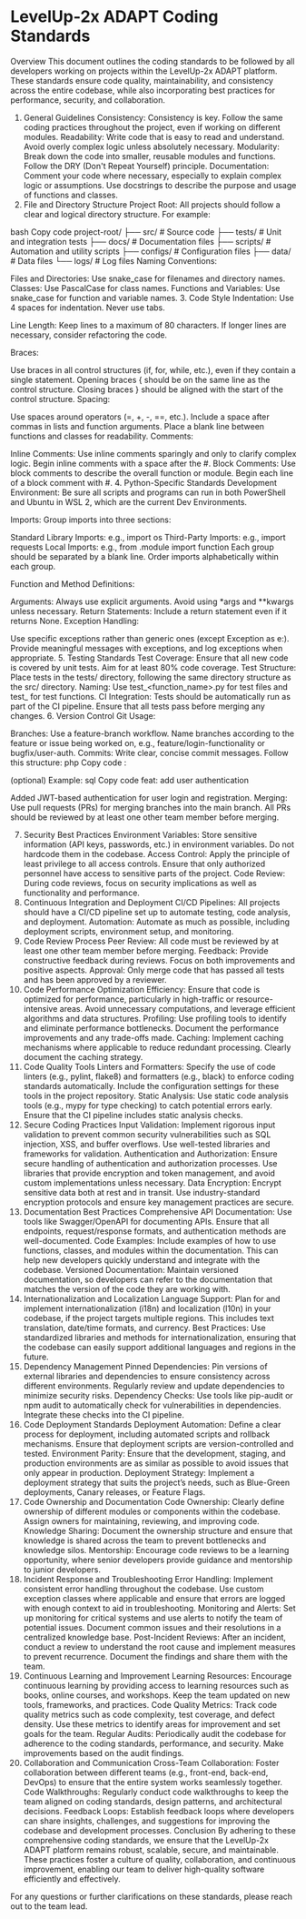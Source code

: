 # LevelUp-2x ADAPT Coding Standards

Overview
This document outlines the coding standards to be followed by all developers working on projects within the LevelUp-2x ADAPT platform. These standards ensure code quality, maintainability, and consistency across the entire codebase, while also incorporating best practices for performance, security, and collaboration.

1. General Guidelines
Consistency: Consistency is key. Follow the same coding practices throughout the project, even if working on different modules.
Readability: Write code that is easy to read and understand. Avoid overly complex logic unless absolutely necessary.
Modularity: Break down the code into smaller, reusable modules and functions. Follow the DRY (Don't Repeat Yourself) principle.
Documentation: Comment your code where necessary, especially to explain complex logic or assumptions. Use docstrings to describe the purpose and usage of functions and classes.
2. File and Directory Structure
Project Root: All projects should follow a clear and logical directory structure. For example:

bash
Copy code
project-root/
├── src/            # Source code
├── tests/          # Unit and integration tests
├── docs/           # Documentation files
├── scripts/        # Automation and utility scripts
├── configs/        # Configuration files
├── data/           # Data files
└── logs/           # Log files
Naming Conventions:

Files and Directories: Use snake_case for filenames and directory names.
Classes: Use PascalCase for class names.
Functions and Variables: Use snake_case for function and variable names.
3. Code Style
Indentation: Use 4 spaces for indentation. Never use tabs.

Line Length: Keep lines to a maximum of 80 characters. If longer lines are necessary, consider refactoring the code.

Braces:

Use braces in all control structures (if, for, while, etc.), even if they contain a single statement.
Opening braces { should be on the same line as the control structure.
Closing braces } should be aligned with the start of the control structure.
Spacing:

Use spaces around operators (=, +, -, ==, etc.).
Include a space after commas in lists and function arguments.
Place a blank line between functions and classes for readability.
Comments:

Inline Comments: Use inline comments sparingly and only to clarify complex logic. Begin inline comments with a space after the #.
Block Comments: Use block comments to describe the overall function or module. Begin each line of a block comment with #.
4. Python-Specific Standards
Development Environment: Be sure all scripts and programs can run in both PowerShell and Ubuntu in WSL 2, which are the current Dev Environments.

Imports: Group imports into three sections:

Standard Library Imports: e.g., import os
Third-Party Imports: e.g., import requests
Local Imports: e.g., from .module import function
Each group should be separated by a blank line. Order imports alphabetically within each group.

Function and Method Definitions:

Arguments: Always use explicit arguments. Avoid using *args and **kwargs unless necessary.
Return Statements: Include a return statement even if it returns None.
Exception Handling:

Use specific exceptions rather than generic ones (except Exception as e:).
Provide meaningful messages with exceptions, and log exceptions when appropriate.
5. Testing Standards
Test Coverage: Ensure that all new code is covered by unit tests. Aim for at least 80% code coverage.
Test Structure: Place tests in the tests/ directory, following the same directory structure as the src/ directory.
Naming: Use test_<function_name>.py for test files and test_<function> for test functions.
CI Integration: Tests should be automatically run as part of the CI pipeline. Ensure that all tests pass before merging any changes.
6. Version Control
Git Usage:

Branches: Use a feature-branch workflow. Name branches according to the feature or issue being worked on, e.g., feature/login-functionality or bugfix/user-auth.
Commits: Write clear, concise commit messages. Follow this structure:
php
Copy code
<type>: <subject>

<body> (optional)
Example:
sql
Copy code
feat: add user authentication

Added JWT-based authentication for user login and registration.
Merging: Use pull requests (PRs) for merging branches into the main branch. All PRs should be reviewed by at least one other team member before merging.

7. Security Best Practices
Environment Variables: Store sensitive information (API keys, passwords, etc.) in environment variables. Do not hardcode them in the codebase.
Access Control: Apply the principle of least privilege to all access controls. Ensure that only authorized personnel have access to sensitive parts of the project.
Code Review: During code reviews, focus on security implications as well as functionality and performance.
8. Continuous Integration and Deployment
CI/CD Pipelines: All projects should have a CI/CD pipeline set up to automate testing, code analysis, and deployment.
Automation: Automate as much as possible, including deployment scripts, environment setup, and monitoring.
9. Code Review Process
Peer Review: All code must be reviewed by at least one other team member before merging.
Feedback: Provide constructive feedback during reviews. Focus on both improvements and positive aspects.
Approval: Only merge code that has passed all tests and has been approved by a reviewer.
10. Code Performance Optimization
Efficiency: Ensure that code is optimized for performance, particularly in high-traffic or resource-intensive areas. Avoid unnecessary computations, and leverage efficient algorithms and data structures.
Profiling: Use profiling tools to identify and eliminate performance bottlenecks. Document the performance improvements and any trade-offs made.
Caching: Implement caching mechanisms where applicable to reduce redundant processing. Clearly document the caching strategy.
11. Code Quality Tools
Linters and Formatters: Specify the use of code linters (e.g., pylint, flake8) and formatters (e.g., black) to enforce coding standards automatically. Include the configuration settings for these tools in the project repository.
Static Analysis: Use static code analysis tools (e.g., mypy for type checking) to catch potential errors early. Ensure that the CI pipeline includes static analysis checks.
12. Secure Coding Practices
Input Validation: Implement rigorous input validation to prevent common security vulnerabilities such as SQL injection, XSS, and buffer overflows. Use well-tested libraries and frameworks for validation.
Authentication and Authorization: Ensure secure handling of authentication and authorization processes. Use libraries that provide encryption and token management, and avoid custom implementations unless necessary.
Data Encryption: Encrypt sensitive data both at rest and in transit. Use industry-standard encryption protocols and ensure key management practices are secure.
13. Documentation Best Practices
Comprehensive API Documentation: Use tools like Swagger/OpenAPI for documenting APIs. Ensure that all endpoints, request/response formats, and authentication methods are well-documented.
Code Examples: Include examples of how to use functions, classes, and modules within the documentation. This can help new developers quickly understand and integrate with the codebase.
Versioned Documentation: Maintain versioned documentation, so developers can refer to the documentation that matches the version of the code they are working with.
14. Internationalization and Localization
Language Support: Plan for and implement internationalization (i18n) and localization (l10n) in your codebase, if the project targets multiple regions. This includes text translation, date/time formats, and currency.
Best Practices: Use standardized libraries and methods for internationalization, ensuring that the codebase can easily support additional languages and regions in the future.
15. Dependency Management
Pinned Dependencies: Pin versions of external libraries and dependencies to ensure consistency across different environments. Regularly review and update dependencies to minimize security risks.
Dependency Checks: Use tools like pip-audit or npm audit to automatically check for vulnerabilities in dependencies. Integrate these checks into the CI pipeline.
16. Code Deployment Standards
Deployment Automation: Define a clear process for deployment, including automated scripts and rollback mechanisms. Ensure that deployment scripts are version-controlled and tested.
Environment Parity: Ensure that the development, staging, and production environments are as similar as possible to avoid issues that only appear in production.
Deployment Strategy: Implement a deployment strategy that suits the project’s needs, such as Blue-Green deployments, Canary releases, or Feature Flags.
17. Code Ownership and Documentation
Code Ownership: Clearly define ownership of different modules or components within the codebase. Assign owners for maintaining, reviewing, and improving code.
Knowledge Sharing: Document the ownership structure and ensure that knowledge is shared across the team to prevent bottlenecks and knowledge silos.
Mentorship: Encourage code reviews to be a learning opportunity, where senior developers provide guidance and mentorship to junior developers.
18. Incident Response and Troubleshooting
Error Handling: Implement consistent error handling throughout the codebase. Use custom exception classes where applicable and ensure that errors are logged with enough context to aid in troubleshooting.
Monitoring and Alerts: Set up monitoring for critical systems and use alerts to notify the team of potential issues. Document common issues and their resolutions in a centralized knowledge base.
Post-Incident Reviews: After an incident, conduct a review to understand the root cause and implement measures to prevent recurrence. Document the findings and share them with the team.
19. Continuous Learning and Improvement
Learning Resources: Encourage continuous learning by providing access to learning resources such as books, online courses, and workshops. Keep the team updated on new tools, frameworks, and practices.
Code Quality Metrics: Track code quality metrics such as code complexity, test coverage, and defect density. Use these metrics to identify areas for improvement and set goals for the team.
Regular Audits: Periodically audit the codebase for adherence to the coding standards, performance, and security. Make improvements based on the audit findings.
20. Collaboration and Communication
Cross-Team Collaboration: Foster collaboration between different teams (e.g., front-end, back-end, DevOps) to ensure that the entire system works seamlessly together.
Code Walkthroughs: Regularly conduct code walkthroughs to keep the team aligned on coding standards, design patterns, and architectural decisions.
Feedback Loops: Establish feedback loops where developers can share insights, challenges, and suggestions for improving the codebase and development processes.
Conclusion
By adhering to these comprehensive coding standards, we ensure that the LevelUp-2x ADAPT platform remains robust, scalable, secure, and maintainable. These practices foster a culture of quality, collaboration, and continuous improvement, enabling our team to deliver high-quality software efficiently and effectively.

For any questions or further clarifications on these standards, please reach out to the team lead.
